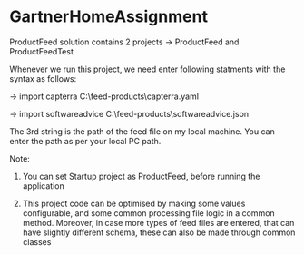# GartnerHomeAssignment

ProductFeed solution contains 2 projects -> ProductFeed and ProductFeedTest

Whenever we run this project, we need enter following statments with the syntax as follows: 

-> import capterra C:\feed-products\capterra.yaml

-> import softwareadvice C:\feed-products\softwareadvice.json

The 3rd string is the path of the feed file on my local machine. 
You can enter the path as per your local PC path.

Note: 
1. You can set Startup project as ProductFeed, before running the application

2. This project code can be optimised by making some values configurable, and some common processing file logic in a common method.
    Moreover, in case more types of feed files are entered, that can have slightly different schema, these can also be made through common classes

